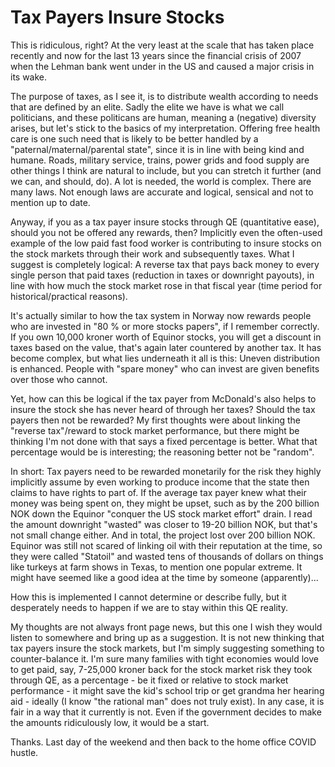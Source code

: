 # Tax Payers Insure Stocks

This is ridiculous, right? At the very least at the scale that has taken place recently and now for the last 13 years since the financial
crisis of 2007 when the Lehman bank went under in the US and caused a major crisis in its wake.

The purpose of taxes, as I see it, is to distribute wealth according to needs that are defined by an elite. Sadly the elite we have is
what we call politicians, and these politicans are human, meaning a (negative) diversity arises, but let's stick to the basics of my interpretation.
Offering free health care is one such need that is likely to be better handled by a "paternal/maternal/parental state", since it is in line
with being kind and humane. Roads, military service, trains, power grids and food supply are other things I think are natural to include, but
you can stretch it further (and we can, and should, do). A lot is needed, the world is complex. There are many laws. Not enough laws are accurate and
logical, sensical and not to mention up to date.

Anyway, if you as a tax payer insure stocks through QE (quantitative ease), should you not be offered any rewards, then? Implicitly even the
often-used example of the low paid fast food worker is contributing to insure stocks on the stock markets through their work and subsequently taxes.
What I suggest is completely logical: A reverse tax that pays back money to every single person that paid taxes (reduction in taxes or downright
payouts), in line with how much the stock market rose in that fiscal year (time period for historical/practical reasons).

It's actually similar to how the tax system in Norway now rewards people who are invested in "80 % or more stocks papers", if I remember correctly.
If you own 10,000 kroner worth of Equinor stocks, you will get a discount in taxes based on the value, that's again later countered by another tax. It
has become complex, but what lies underneath it all is this: Uneven distribution is enhanced. People with "spare money" who can invest are given
benefits over those who cannot.

Yet, how can this be logical if the tax payer from McDonald's also helps to insure the stock she has never heard of
through her taxes? Should the tax payers then not be rewarded? My first thoughts were about linking the "reverse tax"/reward to stock market performance,
but there might be thinking I'm not done with that says a fixed percentage is better. What that percentage would be is interesting; the reasoning
better not be "random".

In short: Tax payers need to be rewarded monetarily for the risk they highly implicitly assume by even working to produce income that the state then
claims to have rights to part of. If the average tax payer knew what their money was being spent on, they might be upset, 
such as by the 200 billion NOK down the Equinor "conquer the US
stock market effort" drain. I read the amount downright "wasted" was closer to 19-20 billion NOK, but that's not small change either. And in total,
the project lost over 200 billion NOK. Equinor was still not scared of linking oil with their reputation at the time, so they were called "Statoil" and
wasted tens of thousands of dollars on things like turkeys at farm shows in Texas, to mention one popular extreme. It might have seemed like a good
idea at the time by someone (apparently)...

How this is implemented I cannot determine or describe fully, but it desperately needs to happen if we are to stay within this QE reality.

My thoughts are not always front page news, but this one I wish they would listen to somewhere and bring up as a suggestion. It is not new thinking
that tax payers insure the stock markets, but I'm simply suggesting something to counter-balance it. I'm sure many families with tight economies
would love to get paid, say, 7-25,000 kroner back for the stock market risk they took through QE, as a percentage - be it fixed or relative to
stock market performance - it might save the kid's school trip or get grandma her hearing aid - ideally (I know "the rational man" does 
not truly exist). In any case, it is fair in a way that it currently is not. Even if the government decides to make the amounts ridiculously low,
it would be a start.

Thanks. Last day of the weekend and then back to the home office COVID hustle.
